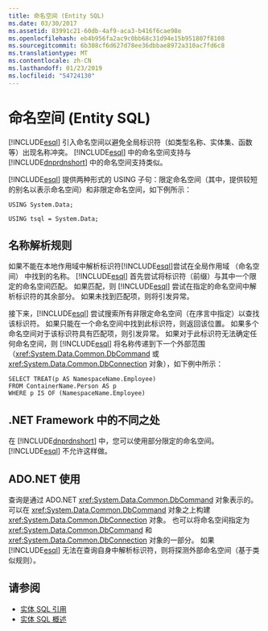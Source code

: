 ```yaml
---
title: 命名空间 (Entity SQL)
ms.date: 03/30/2017
ms.assetid: 83991c21-60db-4af9-aca3-b416f6cae98e
ms.openlocfilehash: eb4b956fa2ac9c0bb68c31d94e15b951807f8108
ms.sourcegitcommit: 6b308cf6d627d78ee36dbbae8972a310ac7fd6c8
ms.translationtype: MT
ms.contentlocale: zh-CN
ms.lasthandoff: 01/23/2019
ms.locfileid: "54724130"
---
```

# <a name="namespaces-entity-sql"></a>命名空间 (Entity SQL)
[!INCLUDE[esql](../../../../../../includes/esql-md.md)] 引入命名空间以避免全局标识符（如类型名称、实体集、函数等）出现名称冲突。 [!INCLUDE[esql](../../../../../../includes/esql-md.md)] 中的命名空间支持与 [!INCLUDE[dnprdnshort](../../../../../../includes/dnprdnshort-md.md)] 中的命名空间支持类似。  
  
 [!INCLUDE[esql](../../../../../../includes/esql-md.md)] 提供两种形式的 USING 子句：限定命名空间（其中，提供较短的别名以表示命名空间）和非限定命名空间，如下例所示：  
  
 `USING System.Data;`  
  
 `USING tsql = System.Data;`  
  
## <a name="name-resolution-rules"></a>名称解析规则  
 如果不能在本地作用域中解析标识符[!INCLUDE[esql](../../../../../../includes/esql-md.md)]尝试在全局作用域 （命名空间） 中找到的名称。 [!INCLUDE[esql](../../../../../../includes/esql-md.md)] 首先尝试将标识符（前缀）与其中一个限定的命名空间匹配。 如果匹配，则 [!INCLUDE[esql](../../../../../../includes/esql-md.md)] 尝试在指定的命名空间中解析标识符的其余部分。 如果未找到匹配项，则将引发异常。  
  
 接下来，[!INCLUDE[esql](../../../../../../includes/esql-md.md)] 尝试搜索所有非限定命名空间（在序言中指定）以查找该标识符。 如果只能在一个命名空间中找到此标识符，则返回该位置。 如果多个命名空间对于该标识符具有匹配项，则引发异常。 如果对于此标识符无法确定任何命名空间，则 [!INCLUDE[esql](../../../../../../includes/esql-md.md)] 将名称传递到下一个外部范围（<xref:System.Data.Common.DbCommand> 或 <xref:System.Data.Common.DbConnection> 对象），如下例中所示：  
  
```  
SELECT TREAT(p AS NamespaceName.Employee)  
FROM ContainerName.Person AS p  
WHERE p IS OF (NamespaceName.Employee)  
```  
  
## <a name="differences-from-the-net-framework"></a>.NET Framework 中的不同之处  
 在 [!INCLUDE[dnprdnshort](../../../../../../includes/dnprdnshort-md.md)] 中，您可以使用部分限定的命名空间。 [!INCLUDE[esql](../../../../../../includes/esql-md.md)] 不允许这样做。  
  
## <a name="adonet-usage"></a>ADO.NET 使用  
 查询是通过 ADO.NET <xref:System.Data.Common.DbCommand> 对象表示的。 可以在 <xref:System.Data.Common.DbCommand> 对象之上构建 <xref:System.Data.Common.DbConnection> 对象。 也可以将命名空间指定为 <xref:System.Data.Common.DbCommand> 和 <xref:System.Data.Common.DbConnection> 对象的一部分。 如果 [!INCLUDE[esql](../../../../../../includes/esql-md.md)] 无法在查询自身中解析标识符，则将探测外部命名空间（基于类似规则）。  
  
## <a name="see-also"></a>请参阅
- [实体 SQL 引用](../../../../../../docs/framework/data/adonet/ef/language-reference/entity-sql-reference.md)
- [实体 SQL 概述](../../../../../../docs/framework/data/adonet/ef/language-reference/entity-sql-overview.md)
